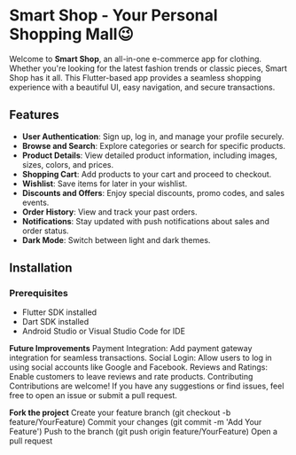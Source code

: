 # Smart Shop - Your Personal Shopping Mall😉

Welcome to **Smart Shop**, an all-in-one e-commerce app for clothing. Whether you're looking for the latest fashion trends or classic pieces, Smart Shop has it all. This Flutter-based app provides a seamless shopping experience with a beautiful UI, easy navigation, and secure transactions.

## Features

- **User Authentication**: Sign up, log in, and manage your profile securely.
- **Browse and Search**: Explore categories or search for specific products.
- **Product Details**: View detailed product information, including images, sizes, colors, and prices.
- **Shopping Cart**: Add products to your cart and proceed to checkout.
- **Wishlist**: Save items for later in your wishlist.
- **Discounts and Offers**: Enjoy special discounts, promo codes, and sales events.
- **Order History**: View and track your past orders.
- **Notifications**: Stay updated with push notifications about sales and order status.
- **Dark Mode**: Switch between light and dark themes.

## Installation

### Prerequisites
- Flutter SDK installed
- Dart SDK installed
- Android Studio or Visual Studio Code for IDE

**Future Improvements**
Payment Integration: Add payment gateway integration for seamless transactions.
Social Login: Allow users to log in using social accounts like Google and Facebook.
Reviews and Ratings: Enable customers to leave reviews and rate products.
Contributing
Contributions are welcome! If you have any suggestions or find issues, feel free to open an issue or submit a pull request.

**Fork the project**
Create your feature branch (git checkout -b feature/YourFeature)
Commit your changes (git commit -m 'Add Your Feature')
Push to the branch (git push origin feature/YourFeature)
Open a pull request
